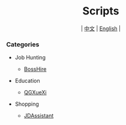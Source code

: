 <div align="center">
<h1 align='center'>Scripts</h1>
<p> | <a href='https://github.com/stermso/AutoX'>中文</a> | <a href='https://github.com/stermso/AutoX/blob/main/Docs/README-EN.md'>English</a> | </p>
</div>

### Categories

* Job Hunting

  * <a href='https://github.com/stermso/AutoX/blob/BossHire/boss.js
'>BossHire</a>
* Education

  * <a href='https://github.com/stermso/AutoX/blob/QGXueXi/xuexiQG.js'>QGXueXi</a>
* Shopping

  * <a href='https://github.com/stermso/AutoX/blob/JDAssistant/JDAssistant.js
'>JDAssistant</a>
